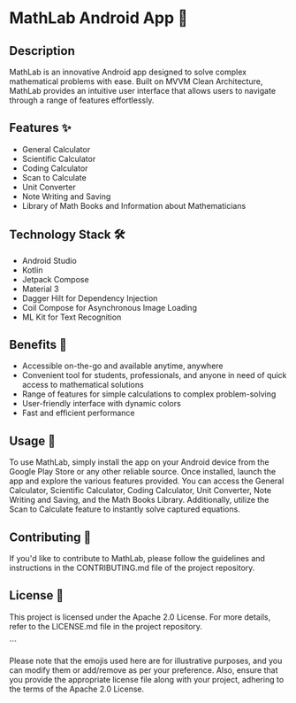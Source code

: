 


<!DOCTYPE html>
<html>
<head>
  
</head>
<body>
  <h1>MathLab Android App 🧮</h1>
  
  <h2>Description</h2>
  <p>MathLab is an innovative Android app designed to solve complex mathematical problems with ease. Built on MVVM Clean Architecture, MathLab provides an intuitive user interface that allows users to navigate through a range of features effortlessly.</p>
  
  <h2>Features ✨</h2>
  <ul>
    <li>General Calculator</li>
    <li>Scientific Calculator</li>
    <li>Coding Calculator</li>
    <li>Scan to Calculate</li>
    <li>Unit Converter</li>
    <li>Note Writing and Saving</li>
    <li>Library of Math Books and Information about Mathematicians</li>
  </ul>
  
  <h2>Technology Stack 🛠️</h2>
  <ul>
    <li>Android Studio</li>
    <li>Kotlin</li>
    <li>Jetpack Compose</li>
    <li>Material 3</li>
    <li>Dagger Hilt for Dependency Injection</li>
    <li>Coil Compose for Asynchronous Image Loading</li>
    <li>ML Kit for Text Recognition</li>
  </ul>
  
  <h2>Benefits 🌟</h2>
  <ul>
    <li>Accessible on-the-go and available anytime, anywhere</li>
    <li>Convenient tool for students, professionals, and anyone in need of quick access to mathematical solutions</li>
    <li>Range of features for simple calculations to complex problem-solving</li>
    <li>User-friendly interface with dynamic colors</li>
    <li>Fast and efficient performance</li>
  </ul>
  
  <h2>Usage 🚀</h2>
  <p>To use MathLab, simply install the app on your Android device from the Google Play Store or any other reliable source. Once installed, launch the app and explore the various features provided. You can access the General Calculator, Scientific Calculator, Coding Calculator, Unit Converter, Note Writing and Saving, and the Math Books Library. Additionally, utilize the Scan to Calculate feature to instantly solve captured equations.</p>
  
  <h2>Contributing 👥</h2>
  <p>If you'd like to contribute to MathLab, please follow the guidelines and instructions in the CONTRIBUTING.md file of the project repository.</p>
  
  <h2>License 📄</h2>
  <p>This project is licensed under the Apache 2.0 License. For more details, refer to the LICENSE.md file in the project repository.</p>
</body>
</html>
```

Please note that the emojis used here are for illustrative purposes, and you can modify them or add/remove as per your preference. Also, ensure that you provide the appropriate license file along with your project, adhering to the terms of the Apache 2.0 License.
